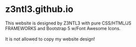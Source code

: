 # z3ntl3.github.io
This website is designed by Z3NTL3 with pure CSS/HTML/JS FRAMEWORKS and Bootstrap 5 w/Font Awesome Icons.<br><br>
It is not allowed to copy my website design!
